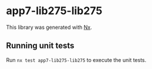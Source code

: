 # app7-lib275-lib275

This library was generated with [Nx](https://nx.dev).

## Running unit tests

Run `nx test app7-lib275-lib275` to execute the unit tests.
